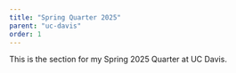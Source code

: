 ```yaml
---
title: "Spring Quarter 2025"
parent: "uc-davis"
order: 1
---
```


This is the section for my Spring 2025 Quarter at UC Davis.